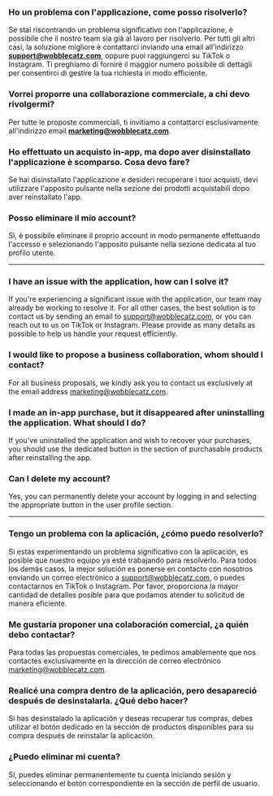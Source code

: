
### Ho un problema con l'applicazione, come posso risolverlo?

Se stai riscontrando un problema significativo con l'applicazione, è possibile che il nostro team sia già al lavoro per risolverlo. Per tutti gli altri casi, la soluzione migliore è contattarci inviando una email all'indirizzo **[support@wobblecatz.com](mailto:support@wobblecatz.com)**, oppure puoi raggiungerci su TikTok o Instagram. Ti preghiamo di fornire il maggior numero possibile di dettagli per consentirci di gestire la tua richiesta in modo efficiente.

### Vorrei proporre una collaborazione commerciale, a chi devo rivolgermi?

Per tutte le proposte commerciali, ti invitiamo a contattarci esclusivamente all'indirizzo email **[marketing@wobblecatz.com](mailto:marketing@wobblecatz.com)**.

### Ho effettuato un acquisto in-app, ma dopo aver disinstallato l'applicazione è scomparso. Cosa devo fare?

Se hai disinstallato l'applicazione e desideri recuperare i tuoi acquisti, devi utilizzare l'apposito pulsante nella sezione dei prodotti acquistabili dopo aver reinstallato l'app.

### Posso eliminare il mio account?

Sì, è possibile eliminare il proprio account in modo permanente effettuando l'accesso e selezionando l'apposito pulsante nella sezione dedicata al tuo profilo utente.

---

### I have an issue with the application, how can I solve it?

If you're experiencing a significant issue with the application, our team may already be working to resolve it. For all other cases, the best solution is to contact us by sending an email to support@wobblecatz.com, or you can reach out to us on TikTok or Instagram. Please provide as many details as possible to help us handle your request efficiently.

### I would like to propose a business collaboration, whom should I contact?

For all business proposals, we kindly ask you to contact us exclusively at the email address marketing@wobblecatz.com.

### I made an in-app purchase, but it disappeared after uninstalling the application. What should I do?

If you've uninstalled the application and wish to recover your purchases, you should use the dedicated button in the section of purchasable products after reinstalling the app.

### Can I delete my account?

Yes, you can permanently delete your account by logging in and selecting the appropriate button in the user profile section.

---

### Tengo un problema con la aplicación, ¿cómo puedo resolverlo?

Si estás experimentando un problema significativo con la aplicación, es posible que nuestro equipo ya esté trabajando para resolverlo. Para todos los demás casos, la mejor solución es ponerse en contacto con nosotros enviando un correo electrónico a support@wobblecatz.com, o puedes contactarnos en TikTok o Instagram. Por favor, proporciona la mayor cantidad de detalles posible para que podamos atender tu solicitud de manera eficiente.

### Me gustaría proponer una colaboración comercial, ¿a quién debo contactar?

Para todas las propuestas comerciales, te pedimos amablemente que nos contactes exclusivamente en la dirección de correo electrónico marketing@wobblecatz.com.

### Realicé una compra dentro de la aplicación, pero desapareció después de desinstalarla. ¿Qué debo hacer?

Si has desinstalado la aplicación y deseas recuperar tus compras, debes utilizar el botón dedicado en la sección de productos disponibles para su compra después de reinstalar la aplicación.

### ¿Puedo eliminar mi cuenta?

Sí, puedes eliminar permanentemente tu cuenta iniciando sesión y seleccionando el botón correspondiente en la sección de perfil de usuario.
